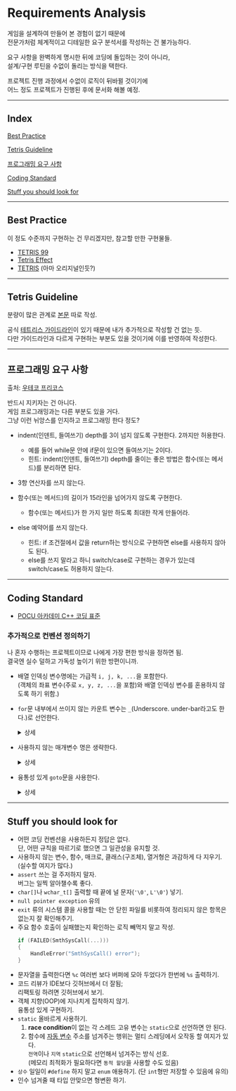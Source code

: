 # Requirements Analysis

게임을 설계하여 만들어 본 경험이 없기 때문에  
전문가처럼 체계적이고 디테일한 요구 분석서를 작성하는 건 불가능하다.

요구 사항을 완벽하게 명시한 뒤에 코딩에 돌입하는 것이 아니라,  
설계/구현 루틴을 수없이 돌리는 방식을 택한다.

프로젝트 진행 과정에서 수없이 로직이 뒤바뀔 것이기에  
어느 정도 프로젝트가 진행된 후에 문서화 해볼 예정.

---

## Index

[Best Practice](#best-practice)  

[Tetris Guideline](#tetris-guideline)

[프로그래밍 요구 사항](#프로그래밍-요구-사항)  

[Coding Standard](#coding-standard)  

[Stuff you should look for](#stuff-you-should-look-for)

---

## Best Practice

이 정도 수준까지 구현하는 건 무리겠지만,
참고할 만한 구현물들.

- [TETRIS 99](https://namu.wiki/w/TETRIS%2099)
- [Tetris Effect](https://namu.wiki/w/Tetris%20Effect)
- [TETRIS](https://tetris.com/play-tetris) (아마 오리지널인듯?)

---

## Tetris Guideline

분량이 많은 관계로 [본문](../tetris_guideline.md) 따로 작성.

공식 [테트리스 가이드라인](https://tetris.fandom.com/wiki/Tetris_Guideline)이 있기 때문에 내가 추가적으로 작성할 건 없는 듯.  
다만 가이드라인과 다르게 구현하는 부분도 있을 것이기에 이를 반영하여 작성한다.

---


## 프로그래밍 요구 사항

출처: [우테코 프리코스](https://github.com/woowacourse-precourse/java-lotto#-%ED%94%84%EB%A1%9C%EA%B7%B8%EB%9E%98%EB%B0%8D-%EC%9A%94%EA%B5%AC-%EC%82%AC%ED%95%AD)

반드시 지키자는 건 아니다.  
게임 프로그래밍과는 다른 부분도 있을 거다.  
그냥 이런 뉘앙스를 인지하고 프로그래밍 한다 정도?


- indent(인덴트, 들여쓰기) depth를 3이 넘지 않도록 구현한다. 2까지만 허용한다.
  - 예를 들어 while문 안에 if문이 있으면 들여쓰기는 2이다.
  - 힌트: indent(인덴트, 들여쓰기) depth를 줄이는 좋은 방법은 함수(또는 메서드)를 분리하면 된다.

- 3항 연산자를 쓰지 않는다.

- 함수(또는 메서드)의 길이가 15라인을 넘어가지 않도록 구현한다.
  - 함수(또는 메서드)가 한 가지 일만 하도록 최대한 작게 만들어라.

- else 예약어를 쓰지 않는다.
  - 힌트: if 조건절에서 값을 return하는 방식으로 구현하면 else를 사용하지 않아도 된다.
  - else를 쓰지 말라고 하니 switch/case로 구현하는 경우가 있는데 switch/case도 허용하지 않는다.

---

## Coding Standard

* [POCU 아카데미 C++ 코딩 표준](https://docs.popekim.com/ko/coding-standards/pocu-cpp)

### 추가적으로 컨벤션 정의하기  

나 혼자 수행하는 프로젝트이므로 나에게 가장 편한 방식을 정하면 됨.  
결국엔 실수 덜하고 가독성 높이기 위한 방편이니까.

* 배열 인덱싱 변수명에는 가급적 `i, j, k, ...`을 포함한다.  
  (객체의 좌표 변수(주로 `x, y, z, ...`을 포함)와 배열 인덱싱 변수를 혼용하지 않도록 하기 위함.)

* `for`문 내부에서 쓰이지 않는 카운트 변수는 `_`(Underscore. under-bar라고도 한다.)로 선언한다.

  <details><summary>상세</summary>

  대개 `for`문을 아래와 같이 작성하곤 하는데  
  ```cpp
  for (int i = 0; i < 10; ++i)
  {
      ...
  }
  ```
  변수 `i`가 중괄호 안에서 쓰이지 않는다면  
  이런 식으로 변수를 선언하자는 뜻. (파이썬의 `for _ in range(10)`과 유사)  
  ```cpp
  for (int _ = 0; _ < 10; ++_)
  {
      ...
  }
  ```

  매크로를 사용한다면 아래와 같이 작성할 수도 있겠다.

  ```cpp
  #define forn(i, n) for (int i = 0; i < n; ++i)

  forn(_, 10)
  {
      ...
  }
  ```

  `while`문을 이용하는 방법도 있긴 한데, 변수의 범위(scope)가 커지므로 `while`문보다는 `for`문을 선호한다.
  ```cpp
  int _ = 10;
  while (_-- > 0)
  {
      ...
  }
  ```
  </details>

* 사용하지 않는 매개변수 명은 생략한다.

  <details><summary>상세</summary>

  예를 들어 `main` 함수는 이렇게 선언하곤 하는데,
  ```cpp
  ...

  int main(int argc, char* argv[])
  {
      ...
  }
  ```

  (함수 호출 시 인자로 넘겨주었지만)  
  매개변수가 쓰이지 않는다면 이렇게 작성하기.  
  (신기하게도 컴파일이 된다.)

  ```cpp
  ...
  
  int main(int, char*[])
  {
      ...
  }
  ```

  </details>

* 융통성 있게 `goto`문을 사용한다.

  <details><summary>상세</summary>

  예외 처리를 위해 특정 조건에 따라 분기를 나누는 작성하다보면 코드의 중첩이 발생하는데  
  이를 `goto`문을 사용하여 해결할 수도 있다.  
  예를 들어 아래의 코드는..  

  ```cpp
  #include <windows.h>
  #include <shobjidl.h> 

  int WINAPI wWinMain(HINSTANCE hInstance, HINSTANCE, PWSTR pCmdLine, int nCmdShow)
  {
      HRESULT hr = CoInitializeEx(NULL, COINIT_APARTMENTTHREADED | 
          COINIT_DISABLE_OLE1DDE);
      if (SUCCEEDED(hr))
      {
          IFileOpenDialog *pFileOpen;

          // Create the FileOpenDialog object.
          hr = CoCreateInstance(CLSID_FileOpenDialog, NULL, CLSCTX_ALL, 
                  IID_IFileOpenDialog, reinterpret_cast<void**>(&pFileOpen));

          if (SUCCEEDED(hr))
          {
              // Show the Open dialog box.
              hr = pFileOpen->Show(NULL);

              // Get the file name from the dialog box.
              if (SUCCEEDED(hr))
              {
                  IShellItem *pItem;
                  hr = pFileOpen->GetResult(&pItem);
                  if (SUCCEEDED(hr))
                  {
                      PWSTR pszFilePath;
                      hr = pItem->GetDisplayName(SIGDN_FILESYSPATH, &pszFilePath);

                      // Display the file name to the user.
                      if (SUCCEEDED(hr))
                      {
                          MessageBoxW(NULL, pszFilePath, L"File Path", MB_OK);
                          CoTaskMemFree(pszFilePath);
                      }
                      pItem->Release();
                  }
              }
              pFileOpen->Release();
          }
          CoUninitialize();
      }
      return 0;
  }  
  ```
 
  이렇게 작성하는게 내 입장에선 더 읽기가 좋음.  
  (이렇게 하면 변수를 미리 다 선언해야 하는 단점이 있긴 함.)

  [try~catch](https://github.com/microsoft/Windows-classic-samples/blob/main/Samples/Win7Samples/begin/LearnWin32/OpenDialogBox/cpp/main2.cpp)도 있긴 하니.. 여러 방안을 고려하는게 좋긴 할 듯.

  ```cpp
  #include <windows.h>
  #include <shobjidl.h> 

  int WINAPI wWinMain(
      _In_ HINSTANCE,
      _In_opt_ HINSTANCE,
      _In_ PWSTR,
      _In_ int)
  {
      IFileOpenDialog* pFileOpen = nullptr;
      IShellItem* pItem = nullptr;
      PWSTR pszFilePath{};
      if (FAILED(CoInitializeEx(NULL, COINIT_APARTMENTTHREADED | COINIT_DISABLE_OLE1DDE)))
      {
          goto END_OF_MAIN;
      }
      // Create the FileOpenDialog object.
      if (FAILED(CoCreateInstance(
          CLSID_FileOpenDialog,
          NULL,
          CLSCTX_ALL,
          IID_IFileOpenDialog,
          reinterpret_cast<void**>(&pFileOpen))))
      {
          goto CO_UNINIT;
      }
      if (FAILED(pFileOpen->Show(NULL)) // Show the Open dialog box.
          || FAILED(pFileOpen->GetResult(&pItem))) // Get the file name from the dialog box.
      {
          goto FILE_RELEASE;
      }
      if (FAILED(pItem->GetDisplayName(SIGDN_FILESYSPATH, &pszFilePath)))
      {
          goto ITEM_RELEASE;
      }
      // Display the file name to the user.
      MessageBoxW(NULL, pszFilePath, L"File Path", MB_OK);
      CoTaskMemFree(pszFilePath);
  ITEM_RELEASE:
      pItem->Release();
  FILE_RELEASE:
      pFileOpen->Release();
  CO_UNINIT:
      CoUninitialize();
  END_OF_MAIN:
      return 0;
  }
  ```

  </details>


---

## Stuff you should look for

* 어떤 코딩 컨벤션을 사용하든지 정답은 없다.  
  단, 어떤 규칙을 따르기로 했으면 그 일관성을 유지할 것.  
* 사용하지 않는 변수, 함수, 매크로, 클래스(구조체), 열거형은 과감하게 다 지우기. (실수할 여지가 많다.)  
* `assert` 쓰는 걸 주저하지 말자.  
  버그는 일찍 알아챌수록 좋다.
* `char[]`나 `wchar_t[]` 출력할 때 끝에 널 문자(`'\0'`, `L'\0'`) 넣기.  
* `null pointer exception` 유의  
* `exit` 류의 시스템 콜을 사용할 때는 안 닫힌 파일를 비롯하여 정리되지 않은 항목은 없는지 잘 확인해주기.
* 주요 함수 호출이 실패했는지 확인하는 로직 빼먹지 말고 작성.  
  ```c
  if (FAILED(SmthSysCall(...)))
  {
      HandleError("SmthSysCall() error");
  }
  ```
* 문자열을 출력한다면 `%c` 여러번 보다 버퍼에 모아 두었다가 한번에 `%s` 출력하기.  
* 코드 리뷰가 IDE보다 깃허브에서 더 잘됨;  
  리팩토링 하려면 깃허브에서 보기.
* 객체 지향(OOP)에 지나치게 집착하지 않기.  
  융통성 있게 구현하기.  
* `static` 올바르게 사용하기.  
  1. **race condition**이 없는 각 스레드 고유 변수는 `static`으로 선언하면 안 된다.
  2. 함수에 [자동 변수](https://ko.wikipedia.org/wiki/자동_변수) 주소를 넘겨주는 행위는 멀티 스레딩에서 오작동 할 여지가 있다.  
  `전역`이나 `지역` `static`으로 선언해서 넘겨주는 방식 선호.  
  (메모리 최적화가 필요하다면 `동적 할당`을 사용할 수도 있음)  
* `상수` 일일이 `#define` 하지 말고 `enum` 애용하기. (단 `int`형만 저장할 수 있음에 유의)
* 인수 넘겨줄 때 타입 안맞으면 형변환 하기.
